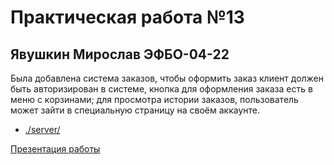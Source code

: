 # Практическая работа №13

## Явушкин Мирослав ЭФБО-04-22

Была добавлена система заказов, чтобы оформить заказ клиент должен быть авторизирован в системе, кнопка для
оформления заказа есть в меню с корзинами; для просмотра истории заказов, пользователь может зайти в
специальную страницу на своём аккаунте.

- [./server/](./server/)

[Презентация работы](./pr13_DEMO.webm)